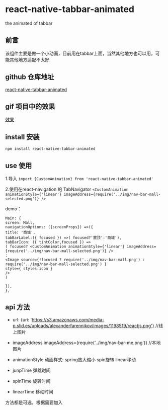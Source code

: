 # react-native-tabbar-animated
the animated of tabbar  

## 前言
 该组件主要是做一个小动画，目前用在tabbar上面，当然其他地方也可以用，可能其他地方适配不太好.
 
## github 仓库地址
 [react-native-tabbar-animated](https://github.com/Geek-ch/react-native-tabbar-animated)

## gif 项目中的效果
[效果](https://github.com/Geek-ch/react-native-tabbar-animated/blob/master/screenshots/animated.gif)

## install 安装
 `npm install react-native-tabbar-animated`

## use 使用

1.导入
 `import {CustomAnimation} from 'react-native-tabbar-animated' `
 
 2.使用在react-navigation 的 TabNavigator
  `<CustomAnimation animationStyle={'linear'} imageAddress={require('../img/nav-bar-mall-selected.png')} /> `
  
  demo：
```
Main: {
screen: Mall,
navigationOptions: ({screenProps}) =>({
title: '商城',
tabBarLabel:({ focused }) =>( focused?'置顶':'商城'),
tabBarIcon: ({ tintColor,focused }) =>
( focused? <CustomAnimation animationStyle={'linear'} imageAddress={require('../img/nav-bar-mall-selected.png')} />
:
<Image source={!focused ? require('../img/nav-bar-mall.png') : require('../img/nav-bar-mall-selected.png') }
style={ styles.icon }
/>
)

}),
},

```

## api 方法
* url:
{uri: 'https://s3.amazonaws.com/media-p.slid.es/uploads/alexanderfarennikov/images/1198519/reactjs.png'} //线上图片

* imageAddress
imageAddress={require('../img/nav-bar-me.png')} //本地图片

* animationStyle 动画样式:
    spring放大缩小
    spin旋转
    linear移动
    
* junpTime 弹跳时间
* spinTime 旋转时间
* linearTime 移动时间

方法都是可选，根据需要加入

